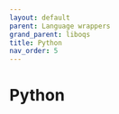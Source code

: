 ```yaml
---
layout: default
parent: Language wrappers
grand_parent: liboqs
title: Python
nav_order: 5
---
```


# Python

